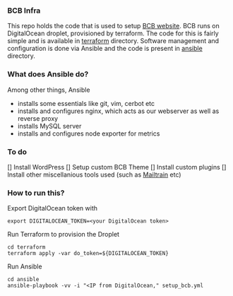### BCB Infra

This repo holds the code that is used to setup [BCB website](https://barcampbangalore.com). BCB runs on DigitalOcean droplet, provisioned by terraform. The code for this is fairly simple and is available in [terraform](/terraform) directory.
Software management and configuration is done via Ansible and the code is present in [ansible](/ansible) directory.

### What does Ansible do?

Among other things, Ansible

- installs some essentials like git, vim, cerbot etc
- installs and configures nginx, which acts as our webserver as well as reverse proxy
- installs MySQL server
- installs and configures node exporter for metrics

### To do

[] Install WordPress
[] Setup custom BCB Theme
[] Install custom plugins
[] Install other miscellanious tools used (such as [Mailtrain](https://github.com/Mailtrain-org/mailtrain) etc) 

### How to run this?

Export DigitalOcean token with 

    export DIGITALOCEAN_TOKEN=<your DigitalOcean token>

Run Terraform to provision the Droplet

    cd terraform
    terraform apply -var do_token=${DIGITALOCEAN_TOKEN} 

Run Ansible


    cd ansible
    ansible-playbook -vv -i "<IP from DigitalOcean," setup_bcb.yml

    